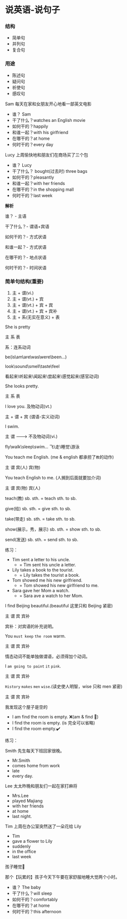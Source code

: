 # 说英语-说句子

### 结构

* 简单句
* 并列句
* 复合句

### 用途

* 陈述句
* 疑问句
* 祈使句
* 感叹句

Sam 每天在家和女朋友开心地看一部英文电影

* 谁？ Sam
* 干了什么？watches an English movie
* 如何干的？happily
* 和谁一起？with his girlfriend
* 在哪干的？at home
* 何时干的？every day

Lucy 上周愉快地和朋友们在商场买了三个包

* 谁？ Lucy
* 干了什么？ bought(过去时) three bags
* 如何干的？pleasantly
* 和谁一起？with her friends
* 在哪干的？in the shopping mall
* 何时干的？last week

**解析**

谁？  - 主语

干了什么？- 谓语+宾语

如何干的？- 方式状语

和谁一起？- 方式状语

在哪干的？- 地点状语

何时干的？- 时间状语

### 简单句结构(重要)

1. 主 + 谓(vi.)
2. 主 + 谓(vt.) + 宾
3. 主 + 谓(vt.) + 宾 + 宾
4. 主 + 谓(vt.) + 宾 + 宾补
5. 主 + 系(无实在意义) + 表

She is pretty

主  系  表

系：连系动词

be(is\am\are\was\were\been...)

look\sound\smell\taste\feel

看起来\听起来\闻起来\尝起来\感觉起来(感官动词)

She looks pretty.

主    系     表

I    love  you. 及物动词(vt.)

主 + 谓 + 宾 (谓语-实义动词)

I  swim.

主   谓  ---> 不及物动词(vi.)

fly\walk\sleep\swim... 飞\走\睡觉\游泳

You teach me English. (me & english 都承担了`教`的动作)

主   谓   宾(人)  宾(物)

You teach English to me. (人搁到后面就要加介词)

主   谓   宾(物)  宾(人)

teach(教) sb. sth. =  teach sth. to sb.

give(给) sb. sth. = give sth. to sb.

take(带走) sb. sth. = take sth. to sb.

show(展示，秀，展示) sb. sth. = show sth. to sb.

send(发送) sb. sth. = send sth. to sb.

练习：
* Tim sent a letter to his uncle.
  * = Tim sent his uncle a letter.
* Lily takes a book to the tourist.
  * = Lily takes the tourist a book.
* Tom showed me his new girlfriend.
  * = Tom showed his new girlfriend to me.
* Sara gave her Mom a watch.
  * = Sara ave a watch to her Mom.

I find Beijing beautiful.(beautiful 这里只和 Beijing 紧密)

主 谓   宾        宾补

宾补：对宾语的补充说明。

You `must keep` `the room` warm.

主      谓          宾     宾补

情态动词不能单独做谓语，必须得加个动词。

I `am going to paint` `it` `pink`.

主          谓         宾    宾补

`History` `makes` `men` `wise`.(读史使人明智，wise 只和 men 紧密)

主          谓      宾    宾补

我发现这个屋子是空的

* I am find the room is empty. ❌(am & find 🚫)
* I find the room is empty. (is 完全可以省略)
* I find the room empty.✔️

练习：

Smith 先生每天下班回家很晚。
* Mr.Smith
* comes home from work
* late
* every day.

Lee 太太昨晚和朋友们一起在家打麻将
* Mrs.Lee
* played Majiang
* with her friends
* at home
* last night.

Tim 上周在办公室突然送了一朵花给 Lily
* Tim
* gave a flower to Lily
* suddenly
* in the office
* last week

孩子睡觉🛌

那个【玩累的】孩子今天下午要在家舒服地睡大觉两个小时。
* 谁？ The baby
* 干了什么？will sleep
* 如何干的？comfortably
* 在哪干的？at home
* 何时干的？this afternoon




